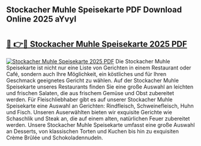 ## Stockacher Muhle Speisekarte PDF Download Online 2025 aYvyI

# <h2><a href="http://gcbthh.nevu.top/?p=Stockacher+Muhle+Speisekarte">🔗 👉🔴 Stockacher Muhle Speisekarte 2025 PDF</a></h2>

[![Stockacher Muhle Speisekarte 2025 PDF](https://i.imgur.com/dBaPXMq.png)](http://gcbthh.nevu.top/?p=Stockacher+Muhle+Speisekarte)
Die Stockacher Muhle Speisekarte ist nicht nur eine Liste von Gerichten in einem Restaurant oder Café, sondern auch Ihre Möglichkeit, ein köstliches und für Ihren Geschmack geeignetes Gericht zu wählen. Auf der Stockacher Muhle Speisekarte unseres Restaurants finden Sie eine große Auswahl an leichten und frischen Salaten, die aus frischem Gemüse und Obst zubereitet werden. Für Fleischliebhaber gibt es auf unserer Stockacher Muhle Speisekarte eine Auswahl an Gerichten: Rindfleisch, Schweinefleisch, Huhn und Fisch. Unseren Auserwählten bieten wir exquisite Gerichte wie Schaschlik und Steak an, die auf einem alten, natürlichen Feuer zubereitet werden. Unsere Stockacher Muhle Speisekarte umfasst eine große Auswahl an Desserts, von klassischen Torten und Kuchen bis hin zu exquisiten Crème Brûlée und Schokoladennudeln.
